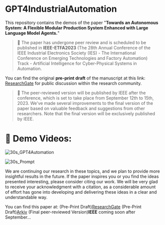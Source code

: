 # GPT4IndustrialAutomation 

This repository contains the demos of the paper "**Towards an Autonomous System: A Flexible Modular Production System Enhanced with Large Language Model Agents.**"

> :pushpin: The paper has undergone peer review and is scheduled to be published in **IEEE-ETFA2023** (The 28th Annual Conference of the IEEE Industrial Electronics Society (IES) - The International Conference on Emerging Technologies and Factory Automation) Track - Artificial Intelligence for Cyber-Physical Systems in Automation.

You can find the original **pre-print draft** of the manuscript at this link: [ResearchGate](https://www.researchgate.net/publication/370417635_Towards_autonomous_system_flexible_modular_production_system_enhanced_with_large_language_model_agents) for public discussion within the research community.

> :calendar: The peer-reviewed version will be published by IEEE after the conference, which is set to take place from September 12th to 15th, 2023. We've made several improvements to the final version of the paper based on valuable feedback and suggestions from other researchers. Note that the final version will be exclusively published by IEEE.

# :movie_camera: Demo Videos:

![30s_GPT4Automation](https://github.com/YuchenXia/GPT4IndustrialAutomation/assets/39265101/b4b700fa-5262-44a3-9fdd-6eb4930dae23)


![30s_Prompt](https://github.com/YuchenXia/GPT4IndustrialAutomation/assets/39265101/3bf1c466-de0c-4fe2-8e47-19b8765997b8)


We are continuing our research in these topics, and we plan to provide more insightful results in the future. If the paper inspires you or you find the ideas presented interesting, please consider citing our work. We will be very glad to receive your acknowledgment with a citation, as a considerable amount of effort has gone into developing and delivering these ideas in a clear and understandable way.

You can find this paper at:
(Pre-Print Draft)[ResearchGate](https://www.researchgate.net/publication/370417635_Towards_autonomous_system_flexible_modular_production_system_enhanced_with_large_language_model_agents)
(Pre-Print Draft)[Arkiv](https://arxiv.org/abs/2304.14721)
(Final peer-reviewed Version)**IEEE** coming soon after September...

